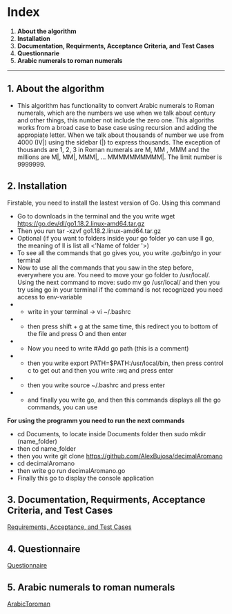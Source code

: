 # Index

1. **About the algorithm**
2. **Installation**
3. **Documentation, Requirments, Acceptance Criteria, and Test Cases**
4. **Questionnarie**
5. **Arabic numerals to roman numerals**

---

## 1. **About the algorithm**

- This algorithm has functionality to convert Arabic numerals to Roman numerals, which are the numbers we use when we talk about century and other things, this number not include the zero one. This algoriths works from a broad case to base case using recursion and adding the appropiate letter. When we talk about thousands of number we use from 4000 (IV|) using the sidebar (|) to express thousands. The exception of thousands are 1, 2, 3 in Roman numerals are M, MM , MMM and the millions are M|, MM|, MMM|, ... MMMMMMMMMM|. The limit number is 9999999.

## 2. **Installation**

Firstable, you need to install the lastest version of Go. Using this command

- Go to downloads in the terminal and the you write wget https://go.dev/dl/go1.18.2.linux-amd64.tar.gz
- Then you run tar -xzvf go1.18.2.linux-amd64.tar.gz
- Optional (if you want to folders inside your go folder yo can use ll go, the meaning of ll is list all <'Name of folder '>)
- To see all the commands that go gives you, you write .go/bin/go in your terminal
- Now to use all the commands that you saw in the step before, everywhere you are. You need to move your go folder to /usr/local/. Using the next command to move: sudo mv go /usr/local/ and then you try using go in your terminal if the command is not recognized you need access to env-variable
- - write in your terminal -> vi ~/.bashrc
- - then press shift + g at the same time, this redirect you to bottom of the file and press O and then enter
- - Now you need to write #Add go path (this is a comment)
- - then you write export PATH=$PATH:/usr/local/bin, then press control c to get out and then you write :wq and press enter
- - then you write source ~/.bashrc and press enter
- - and finally you write go, and then this commands displays all the go commands, you can use

**For using the programm you need to run the next commands**

- cd Documents, to locate inside Documents folder then sudo mkdir (name_folder)
- then cd name_folder
- then you write git clone https://github.com/AlexBujosa/decimalAromano
- cd decimalAromano
- then write go run decimalAromano.go
- Finally this go to display the console application

## 3. **Documentation, Requirments, Acceptance Criteria, and Test Cases**

[Requirements, Acceptance, and Test Cases](Docs/ReqCriCas.md)

## 4. **Questionnaire**

[Questionnaire](Docs/cuestionario.md)

## 5. **Arabic numerals to roman numerals**

[ArabicToroman](decimalAromano.go)
